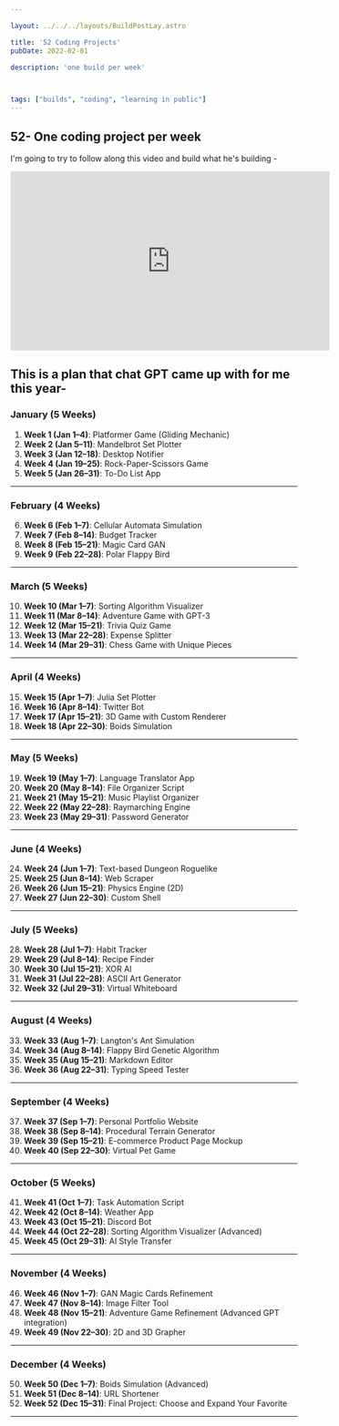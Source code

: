 ```yaml
---

layout: ../../../layouts/BuildPostLay.astro

title: '52 Coding Projects'
pubDate: 2022-02-01

description: 'one build per week'



tags: ["builds", "coding", "learning in public"]
---
```


## 52- One coding project per week

I'm going to try to follow along this video and build what he's building -

<iframe width="560" height="315" src="https://www.youtube.com/embed/nr8biZfSZ3Y?si=Z4NzdoIhtaVbEGdD" title="YouTube video player" frameborder="0" allow="accelerometer; autoplay; clipboard-write; encrypted-media; gyroscope; picture-in-picture; web-share" referrerpolicy="strict-origin-when-cross-origin" allowfullscreen></iframe>



This is a plan that chat GPT came up with for me this year-
---

### **January (5 Weeks)**
1. **Week 1 (Jan 1–4)**: Platformer Game (Gliding Mechanic)  
2. **Week 2 (Jan 5–11)**: Mandelbrot Set Plotter  
3. **Week 3 (Jan 12–18)**: Desktop Notifier  
4. **Week 4 (Jan 19–25)**: Rock-Paper-Scissors Game  
5. **Week 5 (Jan 26–31)**: To-Do List App  

---

### **February (4 Weeks)**
6. **Week 6 (Feb 1–7)**: Cellular Automata Simulation  
7. **Week 7 (Feb 8–14)**: Budget Tracker  
8. **Week 8 (Feb 15–21)**: Magic Card GAN  
9. **Week 9 (Feb 22–28)**: Polar Flappy Bird  

---

### **March (5 Weeks)**
10. **Week 10 (Mar 1–7)**: Sorting Algorithm Visualizer  
11. **Week 11 (Mar 8–14)**: Adventure Game with GPT-3  
12. **Week 12 (Mar 15–21)**: Trivia Quiz Game  
13. **Week 13 (Mar 22–28)**: Expense Splitter  
14. **Week 14 (Mar 29–31)**: Chess Game with Unique Pieces  

---

### **April (4 Weeks)**
15. **Week 15 (Apr 1–7)**: Julia Set Plotter  
16. **Week 16 (Apr 8–14)**: Twitter Bot  
17. **Week 17 (Apr 15–21)**: 3D Game with Custom Renderer  
18. **Week 18 (Apr 22–30)**: Boids Simulation  

---

### **May (5 Weeks)**
19. **Week 19 (May 1–7)**: Language Translator App  
20. **Week 20 (May 8–14)**: File Organizer Script  
21. **Week 21 (May 15–21)**: Music Playlist Organizer  
22. **Week 22 (May 22–28)**: Raymarching Engine  
23. **Week 23 (May 29–31)**: Password Generator  

---

### **June (4 Weeks)**
24. **Week 24 (Jun 1–7)**: Text-based Dungeon Roguelike  
25. **Week 25 (Jun 8–14)**: Web Scraper  
26. **Week 26 (Jun 15–21)**: Physics Engine (2D)  
27. **Week 27 (Jun 22–30)**: Custom Shell  

---

### **July (5 Weeks)**
28. **Week 28 (Jul 1–7)**: Habit Tracker  
29. **Week 29 (Jul 8–14)**: Recipe Finder  
30. **Week 30 (Jul 15–21)**: XOR AI  
31. **Week 31 (Jul 22–28)**: ASCII Art Generator  
32. **Week 32 (Jul 29–31)**: Virtual Whiteboard  

---

### **August (4 Weeks)**
33. **Week 33 (Aug 1–7)**: Langton's Ant Simulation  
34. **Week 34 (Aug 8–14)**: Flappy Bird Genetic Algorithm  
35. **Week 35 (Aug 15–21)**: Markdown Editor  
36. **Week 36 (Aug 22–31)**: Typing Speed Tester  

---

### **September (4 Weeks)**
37. **Week 37 (Sep 1–7)**: Personal Portfolio Website  
38. **Week 38 (Sep 8–14)**: Procedural Terrain Generator  
39. **Week 39 (Sep 15–21)**: E-commerce Product Page Mockup  
40. **Week 40 (Sep 22–30)**: Virtual Pet Game  

---

### **October (5 Weeks)**
41. **Week 41 (Oct 1–7)**: Task Automation Script  
42. **Week 42 (Oct 8–14)**: Weather App  
43. **Week 43 (Oct 15–21)**: Discord Bot  
44. **Week 44 (Oct 22–28)**: Sorting Algorithm Visualizer (Advanced)  
45. **Week 45 (Oct 29–31)**: AI Style Transfer  

---

### **November (4 Weeks)**
46. **Week 46 (Nov 1–7)**: GAN Magic Cards Refinement  
47. **Week 47 (Nov 8–14)**: Image Filter Tool  
48. **Week 48 (Nov 15–21)**: Adventure Game Refinement (Advanced GPT integration)  
49. **Week 49 (Nov 22–30)**: 2D and 3D Grapher  

---

### **December (4 Weeks)**
50. **Week 50 (Dec 1–7)**: Boids Simulation (Advanced)  
51. **Week 51 (Dec 8–14)**: URL Shortener  
52. **Week 52 (Dec 15–31)**: Final Project: Choose and Expand Your Favorite  

---

